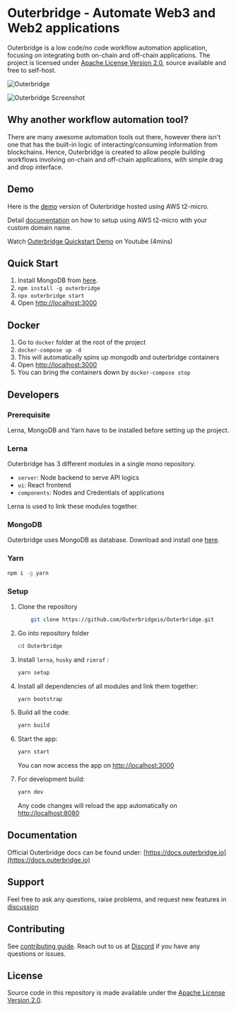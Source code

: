 <!-- markdownlint-disable MD030 -->

# Outerbridge - Automate Web3 and Web2 applications

Outerbridge is a low code/no code workflow automation application, focusing on integrating both on-chain and off-chain applications. The project is licensed under [Apache License Version 2.0](LICENSE.md), source available and free to self-host.

![Outerbridge](./assets/outerbridge_brand.png)

![Outerbridge Screenshot](./assets/screenshot_outerbridge.jpg)

## Why another workflow automation tool?

There are many awesome automation tools out there, however there isn't one that has the built-in logic of interacting/consuming information from blockchains. Hence, Outerbridge is created to allow people building workflows involving on-chain and off-chain applications, with simple drag and drop interface.

## Demo

Here is the [demo](https://demo.outerbridge.io) version of Outerbridge hosted using AWS t2-micro.

Detail [documentation](https://gist.github.com/HenryHengZJ/f8fb7dae0300d18a104cc4a29ec51a7a) on how to setup using AWS t2-micro with your custom domain name.

Watch [Outerbridge Quickstart Demo](https://www.youtube.com/watch?v=x-AfrkKvZ4M) on Youtube (4mins)

## Quick Start

1. Install MongoDB from [here](https://www.mongodb.com/try/download/community?tck=docs_server).
2. `npm install -g outerbridge`
3. `npx outerbridge start`
4. Open [http://localhost:3000](http://localhost:3000)

## Docker

1. Go to `docker` folder at the root of the project
2. `docker-compose up -d`
3. This will automatically spins up mongodb and outerbridge containers
4. Open [http://localhost:3000](http://localhost:3000)
5. You can bring the containers down by `docker-compose stop`

## Developers

### Prerequisite

Lerna, MongoDB and Yarn have to be installed before setting up the project.

### Lerna

Outerbridge has 3 different modules in a single mono repository.

-   `server`: Node backend to serve API logics
-   `ui`: React frontend
-   `components`: Nodes and Credentials of applications

Lerna is used to link these modules together.

### MongoDB

Outerbridge uses MongoDB as database. Download and install one [here](https://www.mongodb.com/try/download/community?tck=docs_server).

### Yarn

```bash
npm i -g yarn
```

### Setup

1. Clone the repository

    ```bash
        git clone https://github.com/Outerbridgeio/Outerbridge.git
    ```

2. Go into repository folder

    ```bash
    cd Outerbridge
    ```

3. Install `lerna`, `husky` and `rimraf` :

    ```bash
    yarn setup
    ```

4. Install all dependencies of all modules and link them together:

    ```bash
    yarn bootstrap
    ```

5. Build all the code:

    ```bash
    yarn build
    ```

6. Start the app:

    ```bash
    yarn start
    ```

    You can now access the app on [http://localhost:3000](http://localhost:3000)

7. For development build:

    ```bash
    yarn dev
    ```

    Any code changes will reload the app automatically on [http://localhost:8080](http://localhost:8080)

## Documentation

Official Outerbridge docs can be found under: [https://docs.outerbridge.io](https://docs.outerbridge.io)

## Support

Feel free to ask any questions, raise problems, and request new features in [discussion](https://github.com/Outerbridgeio/Outerbridge/discussions)

## Contributing

See [contributing guide](CONTRIBUTING.md). Reach out to us at [Discord](https://discord.gg/Y9VE4ykPDJ) if you have any questions or issues.

## License

Source code in this repository is made available under the [Apache License Version 2.0](LICENSE.md).
